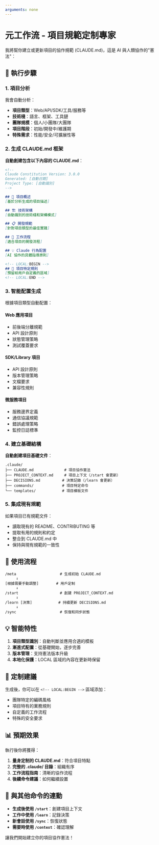 ```yaml
---
arguments: none
---
```


# 元工作流 - 項目規範定制專家

我將幫你建立或更新項目的協作規範 (CLAUDE.md)，這是 AI 與人類協作的"憲法"：

## 🎯 執行步驟

### 1. 項目分析
我會自動分析：
- **項目類型**：Web/API/SDK/工具/服務等
- **技術棧**：語言、框架、工具鏈
- **團隊規模**：個人/小團隊/大團隊
- **項目階段**：初始/開發中/維護期
- **特殊需求**：性能/安全/可擴展性等

### 2. 生成 CLAUDE.md 框架

**自動創建包含以下內容的 CLAUDE.md**：

```markdown
<!-- 
Claude Constitution Version: 3.0.0
Generated: [自動日期]
Project Type: [自動識別]
-->

## 🎯 項目概述
[基於分析生成的項目描述]

## 🏗️ 技術架構
[自動識別的技術棧和架構模式]

## 📋 開發規範
[針對項目類型的最佳實踐]

## 🔄 工作流程
[適合項目的開發流程]

## 💡 Claude 行為配置
[AI 協作的具體指導原則]

<!-- LOCAL:BEGIN -->
## 🎨 項目特定規則
[預留給用戶自定義的區域]
<!-- LOCAL:END -->
```

### 3. 智能配置生成

根據項目類型自動配置：

#### Web 應用項目
- 前後端分離規範
- API 設計原則
- 狀態管理策略
- 測試覆蓋要求

#### SDK/Library 項目
- API 設計原則
- 版本管理策略
- 文檔要求
- 兼容性規則

#### 微服務項目
- 服務邊界定義
- 通信協議規範
- 錯誤處理策略
- 監控日誌標準

### 4. 建立基礎結構

**自動創建項目基礎文件**：
```
.claude/
├── CLAUDE.md              # 項目協作憲法
├── PROJECT_CONTEXT.md     # 項目上下文（/start 會更新）
├── DECISIONS.md          # 決策記錄（/learn 會更新）
├── commands/             # 項目特定命令
└── templates/            # 項目模板文件
```

### 5. 集成現有規範

如果項目已有規範文件：
- 讀取現有的 README、CONTRIBUTING 等
- 提取有用的規則和約定
- 整合到 CLAUDE.md 中
- 保持與現有規範的一致性

## 🔄 使用流程

```
/meta                    # 生成初始 CLAUDE.md
     ↓
[根據需要手動調整]        # 用戶定制
     ↓
/start                   # 創建 PROJECT_CONTEXT.md
     ↓
/learn [決策]            # 持續更新 DECISIONS.md
     ↓
/sync                    # 恢復和同步狀態
```

## 💡 智能特性

1. **項目類型識別**：自動判斷並應用合適的模板
2. **漸進式配置**：從基礎開始，逐步完善
3. **版本管理**：支持憲法版本升級
4. **本地化保護**：LOCAL 區域的內容在更新時保留

## 🎨 定制建議

生成後，你可以在 `<!-- LOCAL:BEGIN -->` 區域添加：
- 團隊特定的編碼風格
- 項目特有的業務規則
- 自定義的工作流程
- 特殊的安全要求

## 📊 預期效果

執行後你將獲得：
1. **量身定制的 CLAUDE.md**：符合項目特點
2. **完整的 .claude/ 目錄**：組織有序
3. **工作流程指南**：清晰的協作流程
4. **後續命令建議**：如何繼續設置

## 🔗 與其他命令的連動

- **生成後使用 `/start`**：創建項目上下文
- **工作中使用 `/learn`**：記錄決策
- **新會話使用 `/sync`**：恢復狀態
- **需要時使用 `/context`**：確認理解

讓我們開始建立你的項目協作憲法！